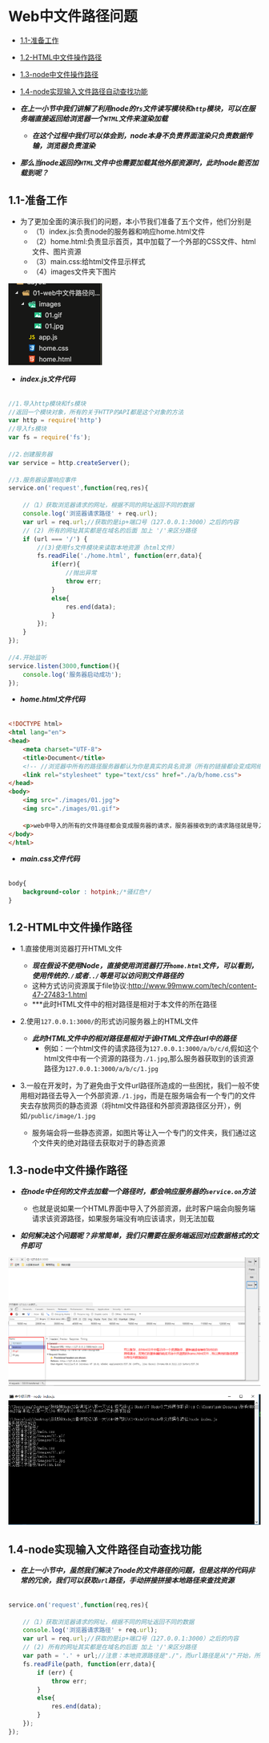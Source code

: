 # Web中文件路径问题

* [1.1-准备工作](#1.1)
* [1.2-HTML中文件操作路径](#1.2)
* [1.3-node中文件操作路径](#1.3)
* [1.4-node实现输入文件路径自动查找功能](#1.4)


* ***在上一小节中我们讲解了利用node的`fs`文件读写模块和`http`模块，可以在服务端直接返回给浏览器一个`HTML`文件来渲染加载***
    * ***在这个过程中我们可以体会到，node本身不负责界面渲染只负责数据传输，浏览器负责渲染***

* ***那么当node返回的`HTML`文件中也需要加载其他外部资源时，此时node能否加载到呢？***

## 1.1-准备工作

* 为了更加全面的演示我们的问题，本小节我们准备了五个文件，他们分别是
    * （1）index.js:负责node的服务器和响应home.html文件
    * （2）home.html:负责显示首页，其中加载了一个外部的CSS文件、html文件、图片资源
    * （3）main.css:给html文件显示样式
    * （4）images文件夹下图片

![](images/1001.png)

* ***index.js文件代码***

```javascript

//1.导入http模块和fs模块
//返回一个模块对象，所有的关于HTTP的API都是这个对象的方法
var http = require('http')
//导入fs模块
var fs = require('fs');

//2.创建服务器
var service = http.createServer();

//3.服务器设置响应事件
service.on('request',function(req,res){
	
	//（1）获取浏览器请求的网址，根据不同的网址返回不同的数据
	console.log('浏览器请求路径' + req.url);
	var url = req.url;//获取的是ip+端口号（127.0.0.1:3000）之后的内容
	// (2) 所有的网址其实都是在域名的后面 加上 '/'来区分路径
	if (url === '/') {
		//(3)使用fs文件模块来读取本地资源（html文件）
		fs.readFile('./home.html', function(err,data){
			if(err){
				//抛出异常
				throw err;
			}
			else{
				res.end(data);
			}
		});
	}
});

//4.开始监听
service.listen(3000,function(){
	console.log('服务器启动成功');
});

```

* ***home.html文件代码***

```html

<!DOCTYPE html>
<html lang="en">
<head>
	<meta charset="UTF-8">
	<title>Document</title>
	<!-- //浏览器中所有的路径服务器都认为你是真实的具名资源（所有的链接都会变成网络请求） -->
	<link rel="stylesheet" type="text/css" href="./a/b/home.css">
</head>
<body>
	<img src="./images/01.jpg">
	<img src="./images/01.gif">

	<p>web中导入的所有的文件路径都会变成服务器的请求，服务器接收到的请求路径就是导入的路径</p>
</body>
</html>

```

* ***main.css文件代码***

```css

body{
	background-color : hotpink;/*骚红色*/
}

```

## 1.2-HTML中文件操作路径

* 1.直接使用浏览器打开HTML文件
	* ***现在假设不使用Node，直接使用浏览器打开`home.html`文件，可以看到，使用传统的`./`或者`../`等是可以访问到文件路径的***
	* 这种方式访问资源属于file协议:<http://www.99mww.com/tech/content-47-27483-1.html>
	* ***此时HTML文件中的相对路径是相对于本文件的所在路径

* 2.使用`127.0.0.1:3000/`的形式访问服务器上的HTML文件
	* ***此时HTML文件中的相对路径是相对于该HTML文件在url中的路径***
		* 例如：一个html文件的请求路径为`127.0.0.1:3000/a/b/c/d`,假如这个html文件中有一个资源的路径为`./1.jpg`,那么服务器获取到的该资源路径为`127.0.0.1:3000/a/b/c/1.jpg`

* 3.一般在开发时，为了避免由于文件url路径所造成的一些困扰，我们一般不使用相对路径去导入一个外部资源`./1.jpg`，而是在服务端会有一个专门的文件夹去存放网页的静态资源（将html文件路径和外部资源路径区分开），例如`/public/image/1.jpg`
	* 服务端会将一些静态资源，如图片等让入一个专门的文件夹，我们通过这个文件夹的绝对路径去获取对于的静态资源

## 1.3-node中文件操作路径

* ***在node中任何的文件去加载一个路径时，都会响应服务器的`service.on`方法***
	* 也就是说如果一个HTML界面中导入了外部资源，此时客户端会向服务端请求该资源路径，如果服务端没有响应该请求，则无法加载

* ***如何解决这个问题呢？非常简单，我们只需要在服务端返回对应数据格式的文件即可***

![](images/1004.png)

![](images/1005.png)

## 1.4-node实现输入文件路径自动查找功能

* ***在上一小节中，虽然我们解决了node的文件路径的问题，但是这样的代码非常的冗余，我们可以获取`url`路径，手动拼接拼接本地路径来查找资源***

```javascript

service.on('request',function(req,res){

	//（1）获取浏览器请求的网址，根据不同的网址返回不同的数据
	console.log('浏览器请求路径' + req.url);
	var url = req.url;//获取的是ip+端口号（127.0.0.1:3000）之后的内容
	// (2) 所有的网址其实都是在域名的后面 加上 '/'来区分路径
	var path = '.' + url;//注意：本地资源路径是"./"，而url路径是从"/"开始，所以这里要加"."
	fs.readFile(path, function(err,data){
		if (err) {
			throw err;
		}
		else{
			res.end(data);
		}
	});
});

```


